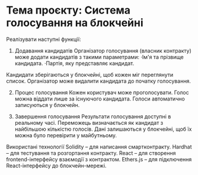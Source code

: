 # Тема проєкту: Система голосування на блокчейні

Pеалізувати наступні функції:

1. Додавання кандидатів
Організатор голосування (власник контракту) може додати кандидатів з такими параметрами:
·Ім'я та прізвище кандидата.
·Партія, яку представляє кандидат.

Кандидати зберігаються у блокчейні, щоб кожен міг переглянути список.
Організатор може видалити кандидата до початку голосування.

2. Процес голосування
Кожен користувач може проголосувати.
Голос можна віддати лише за існуючого кандидата.
Голоси автоматично записуються у блокчейн. 

3. Завершення голосування
Результати голосування доступні в реальному часі.
Переможець визначається як кандидат з найбільшою кількістю голосів.
Дані залишаються у блокчейні, щоб їх можна було перевірити у майбутньому.

Використані технології
Solidity – для написання смартконтракту.
Hardhat – для тестування та розгортання контракту.
React – для створення frontend-інтерфейсу взаємодії з контрактом.
Ethers.js – для підключення React-інтерфейсу до блокчейн-мережі.
